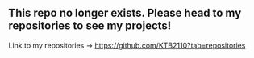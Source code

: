 ## This repo no longer exists. Please head to my repositories to see my projects!

Link to my repositories -> https://github.com/KTB2110?tab=repositories 
